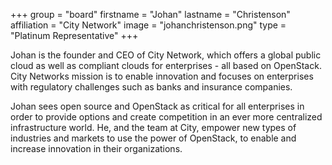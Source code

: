 +++
group = "board"
firstname = "Johan"
lastname = "Christenson"
affiliation = "City Network"
image = "johanchristenson.png"
type = "Platinum Representative"
+++

Johan is the founder and CEO of City Network, which offers a global public cloud as well as compliant clouds for enterprises - all based on OpenStack. City Networks mission is to enable innovation and focuses on enterprises with regulatory challenges such as banks and insurance companies.

Johan sees open source and OpenStack as critical for all enterprises in order to provide options and create competition in an ever more centralized infrastructure world. He, and the team at City, empower new types of industries and markets to use the power of OpenStack, to enable and increase innovation in their organizations.
